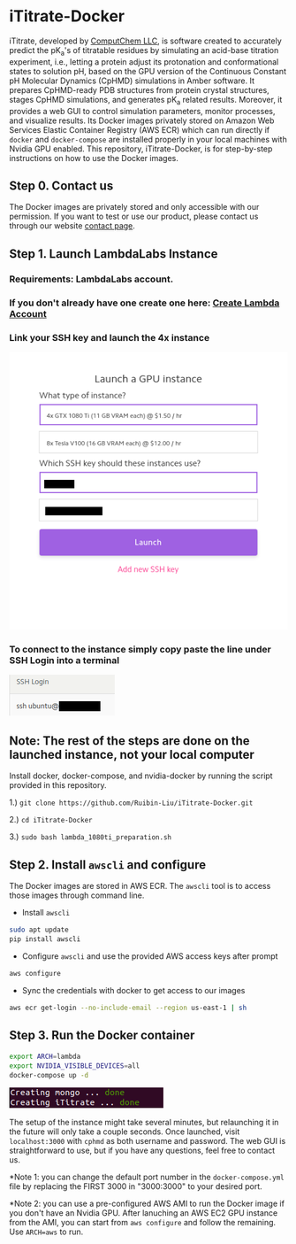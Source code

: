 # iTitrate-Docker

iTitrate, developed by [ComputChem LLC](https://www.computchem.com/), is software created to accurately predict the pK<sub>a</sub>'s of titratable residues by simulating an acid-base titration experiment, i.e., letting a protein adjust its protonation and conformational states to solution pH, based on the GPU version of the Continuous Constant pH Molecular Dynamics (CpHMD) simulations in Amber software. It prepares CpHMD-ready PDB structures from protein crystal structures, stages CpHMD simulations, and generates pK<sub>a</sub> related results. Moreover, it provides a web GUI to control simulation parameters, monitor processes, and visualize results. Its Docker images privately stored on Amazon Web Services Elastic Container Registry (AWS ECR) which can run directly if `docker` and `docker-compose` are installed properly in your local machines with Nvidia GPU enabled. This repository, iTitrate-Docker, is for step-by-step instructions on how to use the Docker images.

## Step 0. Contact us

The Docker images are privately stored and only accessible with our permission. If you want to test or use our product, please contact us through our website [contact page](https://www.computchem.com/contact).

## Step 1. Launch LambdaLabs Instance

### Requirements: LambdaLabs account. 
### If you don't already have one create one here: [Create Lambda Account](https://lambdalabs.com/cloud/entrance)

### Link your SSH key and launch the 4x instance
![Launch Instance](/README_IMAGES/Launch_Instance.png)

### To connect to the instance simply copy paste the line under SSH Login into a terminal
![SSH](/README_IMAGES/SSH.png)

## Note: The rest of the steps are done on the launched instance, not your local computer



  Install docker, docker-compose, and nvidia-docker by running the script provided in this repository. 
  
  1.) ```git clone https://github.com/Ruibin-Liu/iTitrate-Docker.git ```

  2.) ```cd iTitrate-Docker```
  
  3.) ```sudo bash lambda_1080ti_preparation.sh```

## Step 2. Install `awscli` and configure

The Docker images are stored in AWS ECR. The `awscli` tool is to access those images through command line. 

- Install `awscli`

```bash
sudo apt update
pip install awscli
```

- Configure `awscli` and use the provided AWS access keys after prompt

```bash
aws configure
```

- Sync the credentials with docker to get access to our images

```bash
aws ecr get-login --no-include-email --region us-east-1 | sh
```

## Step 3. Run the Docker container

```bash
export ARCH=lambda
export NVIDIA_VISIBLE_DEVICES=all
docker-compose up -d
```
![SSH](/README_IMAGES/done.png)


The setup of the instance might take several minutes, but relaunching it in the future will only take a couple seconds. Once launched, visit `localhost:3000` with `cphmd` as both username and password. The web GUI is straightforward to use, but if you have any questions, feel free to contact us.  

*Note 1: you can change the default port number in the `docker-compose.yml` file by replacing the FIRST 3000 in "3000:3000" to your desired port.

*Note 2: you can use a pre-configured AWS AMI to run the Docker image if you don't have an Nvidia GPU. After lanuching an AWS EC2 GPU instance from the AMI, you can start from `aws configure` and follow the remaining. Use `ARCH=aws` to run.
